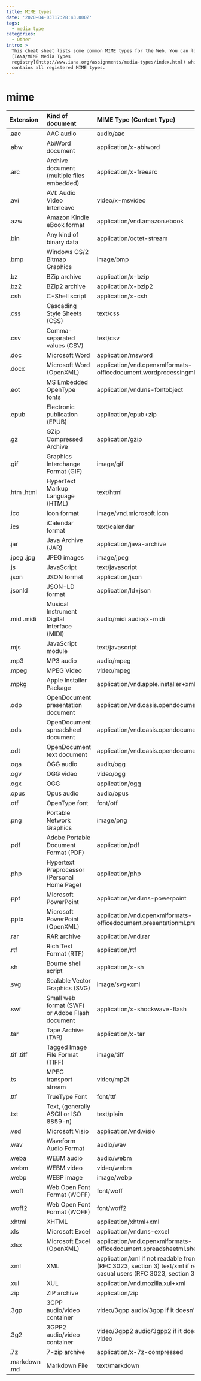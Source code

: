 ```yaml
---
title: MIME types
date: '2020-04-03T17:28:43.000Z'
tags:
  - media type
categories:
  - Other
intro: >
  This cheat sheet lists some common MIME types for the Web. You can look in the
  [IANA/MIME Media Types
  registry](http://www.iana.org/assignments/media-types/index.html) which
  contains all registered MIME types.
---
```


# mime

| Extension | Kind of document | MIME Type \(Content Type\) |
| :--- | :--- | :--- |
| .aac | AAC audio | audio/aac |
| .abw | AbiWord document | application/x-abiword |
| .arc | Archive document \(multiple files embedded\) | application/x-freearc |
| .avi | AVI: Audio Video Interleave | video/x-msvideo |
| .azw | Amazon Kindle eBook format | application/vnd.amazon.ebook |
| .bin | Any kind of binary data | application/octet-stream |
| .bmp | Windows OS/2 Bitmap Graphics | image/bmp |
| .bz | BZip archive | application/x-bzip |
| .bz2 | BZip2 archive | application/x-bzip2 |
| .csh | C-Shell script | application/x-csh |
| .css | Cascading Style Sheets \(CSS\) | text/css |
| .csv | Comma-separated values \(CSV\) | text/csv |
| .doc | Microsoft Word | application/msword |
| .docx | Microsoft Word \(OpenXML\) | application/vnd.openxmlformats-officedocument.wordprocessingml.document |
| .eot | MS Embedded OpenType fonts | application/vnd.ms-fontobject |
| .epub | Electronic publication \(EPUB\) | application/epub+zip |
| .gz | GZip Compressed Archive | application/gzip |
| .gif | Graphics Interchange Format \(GIF\) | image/gif |
| .htm .html | HyperText Markup Language \(HTML\) | text/html |
| .ico | Icon format | image/vnd.microsoft.icon |
| .ics | iCalendar format | text/calendar |
| .jar | Java Archive \(JAR\) | application/java-archive |
| .jpeg .jpg | JPEG images | image/jpeg |
| .js | JavaScript | text/javascript |
| .json | JSON format | application/json |
| .jsonld | JSON-LD format | application/ld+json |
| .mid .midi | Musical Instrument Digital Interface \(MIDI\) | audio/midi audio/x-midi |
| .mjs | JavaScript module | text/javascript |
| .mp3 | MP3 audio | audio/mpeg |
| .mpeg | MPEG Video | video/mpeg |
| .mpkg | Apple Installer Package | application/vnd.apple.installer+xml |
| .odp | OpenDocument presentation document | application/vnd.oasis.opendocument.presentation |
| .ods | OpenDocument spreadsheet document | application/vnd.oasis.opendocument.spreadsheet |
| .odt | OpenDocument text document | application/vnd.oasis.opendocument.text |
| .oga | OGG audio | audio/ogg |
| .ogv | OGG video | video/ogg |
| .ogx | OGG | application/ogg |
| .opus | Opus audio | audio/opus |
| .otf | OpenType font | font/otf |
| .png | Portable Network Graphics | image/png |
| .pdf | Adobe Portable Document Format \(PDF\) | application/pdf |
| .php | Hypertext Preprocessor \(Personal Home Page\) | application/php |
| .ppt | Microsoft PowerPoint | application/vnd.ms-powerpoint |
| .pptx | Microsoft PowerPoint \(OpenXML\) | application/vnd.openxmlformats-officedocument.presentationml.presentation |
| .rar | RAR archive | application/vnd.rar |
| .rtf | Rich Text Format \(RTF\) | application/rtf |
| .sh | Bourne shell script | application/x-sh |
| .svg | Scalable Vector Graphics \(SVG\) | image/svg+xml |
| .swf | Small web format \(SWF\) or Adobe Flash document | application/x-shockwave-flash |
| .tar | Tape Archive \(TAR\) | application/x-tar |
| .tif .tiff | Tagged Image File Format \(TIFF\) | image/tiff |
| .ts | MPEG transport stream | video/mp2t |
| .ttf | TrueType Font | font/ttf |
| .txt | Text, \(generally ASCII or ISO 8859-n\) | text/plain |
| .vsd | Microsoft Visio | application/vnd.visio |
| .wav | Waveform Audio Format | audio/wav |
| .weba | WEBM audio | audio/webm |
| .webm | WEBM video | video/webm |
| .webp | WEBP image | image/webp |
| .woff | Web Open Font Format \(WOFF\) | font/woff |
| .woff2 | Web Open Font Format \(WOFF\) | font/woff2 |
| .xhtml | XHTML | application/xhtml+xml |
| .xls | Microsoft Excel | application/vnd.ms-excel |
| .xlsx | Microsoft Excel \(OpenXML\) | application/vnd.openxmlformats-officedocument.spreadsheetml.sheet |
| .xml | XML | application/xml if not readable from casual users \(RFC 3023, section 3\) text/xml if readable from casual users \(RFC 3023, section 3\) |
| .xul | XUL | application/vnd.mozilla.xul+xml |
| .zip | ZIP archive | application/zip |
| .3gp | 3GPP audio/video container | video/3gpp audio/3gpp if it doesn't contain video |
| .3g2 | 3GPP2 audio/video container | video/3gpp2 audio/3gpp2 if it doesn't contain video |
| .7z | 7-zip archive | application/x-7z-compressed |
| .markdown .md | Markdown File | text/markdown |
